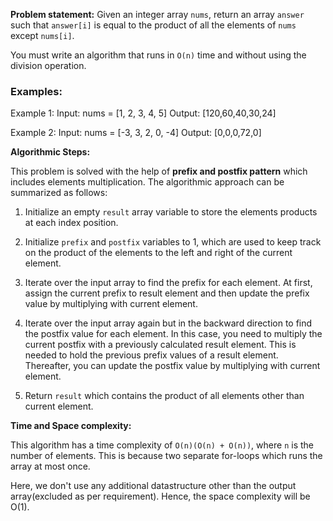 **Problem statement:**
Given an integer array `nums`, return an array `answer` such that `answer[i]` is equal to the product of all the elements of `nums` except `nums[i]`.

You must write an algorithm that runs in `O(n)` time and without using the division operation.

### Examples:

Example 1:
Input: nums = [1, 2, 3, 4, 5]
Output: [120,60,40,30,24]

Example 2:
Input: nums = [-3, 3, 2, 0, -4]
Output: [0,0,0,72,0]


**Algorithmic Steps:**

This problem is solved with the help of **prefix and postfix pattern** which includes elements multiplication. The algorithmic approach can be summarized as follows:

1. Initialize an empty `result` array variable to store the elements products at each index position. 

2. Initialize `prefix` and `postfix` variables to 1, which are used to keep track on the product of the elements to the left and right of the current element.

3. Iterate over the input array to find the prefix for each element. At first, assign the current prefix to result element and then update the prefix value by multiplying with current element.

4. Iterate over the input array again but in the backward direction to find the postfix value for each element. In this case, you need to multiply the current postfix with a previously calculated result element. This is needed to hold the previous prefix values of a result element. Thereafter, you can update the postfix value by multiplying with current element.

5. Return `result` which contains the product of all elements other than current element.


**Time and Space complexity:**

This algorithm has a time complexity of `O(n)(O(n) + O(n))`, where `n` is the number of elements. This is because two separate for-loops which runs the array at most once. 

Here, we don't use any additional datastructure other than the output array(excluded as per requirement). Hence, the space complexity will be O(1).